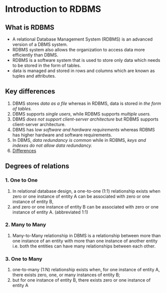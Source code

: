 # Introduction to RDBMS
## What is RDBMS
- A relational Database Management System (RDBMS) is an advanced version of a DBMS system. 
- RDBMS system also allows the organization to access data more efficiently than DBMS.
- RDBMS is a software system that is used to store only data which needs to be stored in the form of tables. 
- data is managed and stored in rows and columns which are known as tuples and attributes.

## Key differences
1. DBMS stores *data as a file* whereas in RDBMS, data is stored in *the form of tables.*
2. DBMS supports *single users*, while RDBMS supports *multiple users.*
3. DBMS *does not support client-server architecture* but RDBMS supports client-server architecture.
4. DBMS has l*ow software and hardware requirements* whereas RDBMS has higher hardware and software requirements.
5. In DBMS, *data redundancy is common* while in RDBMS, *keys and indexes do not allow data redundancy.*
6. [Differences](https://www.guru99.com/difference-dbms-vs-rdbms.html#:~:text=DBMS%20vs%20RDBMS%3A%20Difference%20between%20DBMS%20and%20RDBMS)
## Degrees of relations
### 1. One to One
1. In relational database design, a one-to-one (1:1) relationship exists when zero or one instance of entity A can be associated with zero or one instance of entity B,
2. and zero or one instance of entity B can be associated with zero or one instance of entity A. (abbreviated 1:1)
### 2. Many to Many
1. Many-to-Many relationship in DBMS is a relationship between more than one instance of an entity with more than one instance of another entity i.e. both the entities can have many relationships between each other.
### 3. One to Many
1. one-to-many (1:N) relationship exists when, for one instance of entity A, there exists zero, one, or many instances of entity B;
2. but for one instance of entity B, there exists zero or one instance of entity A

